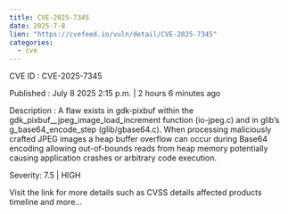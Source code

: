 ```yaml
--- 
title: CVE-2025-7345
date: 2025-7-8
lien: "https://cvefeed.io/vuln/detail/CVE-2025-7345"
categories:
  - cve
---
```


CVE ID : CVE-2025-7345

Published :  July 8
2025
2:15 p.m. | 2 hours
6 minutes ago

Description : A flaw exists in gdk‑pixbuf within the gdk_pixbuf__jpeg_image_load_increment function (io-jpeg.c) and in glib’s g_base64_encode_step (glib/gbase64.c). When processing maliciously crafted JPEG images
a heap buffer overflow can occur during Base64 encoding
allowing out-of-bounds reads from heap memory
potentially causing application crashes or arbitrary code execution.

Severity: 7.5 | HIGH

Visit the link for more details
such as CVSS details
affected products
timeline
and more...

